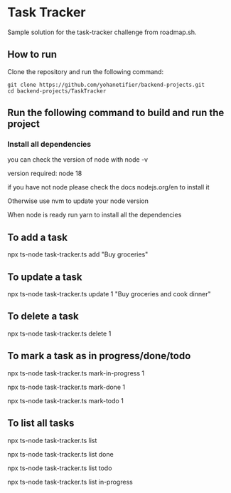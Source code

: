 # Task Tracker

Sample solution for the task-tracker challenge from roadmap.sh.

## How to run

Clone the repository and run the following command:

```
git clone https://github.com/yohanetifier/backend-projects.git
cd backend-projects/TaskTracker
```

## Run the following command to build and run the project

### Install all dependencies

you can check the version of node with node -v

version required: node 18

if you have not node please check the docs nodejs.org/en to install it

Otherwise use nvm to update your node version

When node is ready run yarn to install all the dependencies

## To add a task

npx ts-node task-tracker.ts add "Buy groceries"

## To update a task

npx ts-node task-tracker.ts update 1 "Buy groceries and cook dinner"

## To delete a task

npx ts-node task-tracker.ts delete 1

## To mark a task as in progress/done/todo

npx ts-node task-tracker.ts mark-in-progress 1

npx ts-node task-tracker.ts mark-done 1

npx ts-node task-tracker.ts mark-todo 1

## To list all tasks

npx ts-node task-tracker.ts list

npx ts-node task-tracker.ts list done

npx ts-node task-tracker.ts list todo

npx ts-node task-tracker.ts list in-progress
